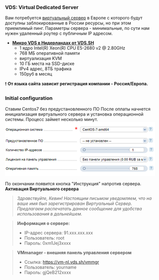 ### VDS: Virtual Dedicated Server
Вам потребуется [виртуальный сервер](https://ru.wikipedia.org/wiki/VPS) в Европе с которого будут доступны заблокированные в России ресурсы, но при этом приемлимый пинг. 
Параметры сервера - минимальные, по сути нам нужен удаленный роутер с публичным IP адресом. 

* [**Микро VDS в Нидерландах от VDS.SH**](https://vds.sh) 
  * 1 ядро Intel(R) Xeon(R) CPU E5-2680 v2 @ 2.80GHz
  * 768 МБ оперативной памяти
  * виртуализация KVM 
  * 10 ГБ места на SSD-диске
  * IPv4 адрес, 8ТБ трафика
  * 150руб в месяц
  
❗️ **От языка сайта зависит регистрация компании - Россия/Европа.**

### Initial configuration
Ставим Centos7 без предустановленного ПО
После оплаты начнется инициализация виртуального сервера и установка операционной системы.
Процесс займет несколько минут.
![startconfing](/img/002.png)

По окончании появится кнопка "Инструкция" напротив сервера.
**Активация Виртуального сервера**
> _Здравствуйте, Кевин!_
> _Настоящим письмом уведомляем, что на ваше имя был зарегистрирован Виртуальный Сервер._
> _Предлагаем распечатать данное сообщение для удобства использования в дальнейшем._

> **Информация о cервере:**
> - IP-адрес сервера: 91.xxx.xxx.xxx
> - Пользователь: root
> - Пароль: 0xm1Jej3xxxx

> **VMmanager - внешняя панель управления сервером**
>  * Ссылка: https://vm-nl.vds.sh/vmmgr
>  * Пользователь: yourname
>  * Пароль: gjQeB212xxxx
